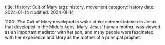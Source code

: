 title: History: Cult of Mary
tags: history, movement
category: history
date: 2024-01-14
modified: 2024-01-14


1100-
The Cult of Mary developed in wake of the
 extreme interest in Jesus that developed in the Middle Ages. Mary,
 Jesus' human mother, was viewed as an important mediator with her
 son, and many people were fascinated with her experience and story
 as the mother of a principal prophet.




